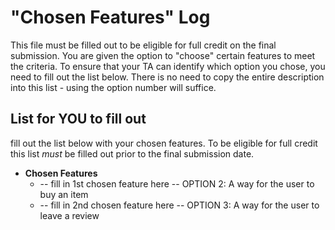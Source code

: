 # "Chosen Features" Log

This file must be filled out to be eligible for full credit on the final  submission. You are given the option to "choose" certain features to meet the criteria. To ensure that your TA can identify which option you chose, you need to fill out the list below. There is no need to copy the entire description into this list - using the option number will suffice.

## List for YOU to fill out
fill out the list below with your chosen features. To be eligible for full credit this list _must_ be filled out prior to the final submission date.
- **Chosen Features**
  - -- fill in 1st chosen feature here --
  OPTION 2: A way for the user to buy an item
  - -- fill in 2nd chosen feature here --
  OPTION 3: A way for the user to leave a review
